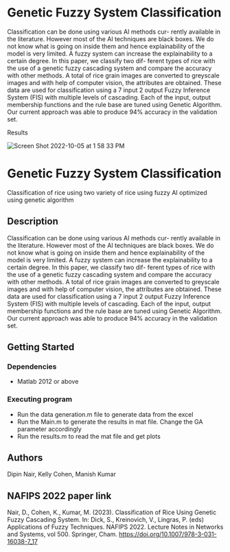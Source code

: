 # Genetic Fuzzy System Classification

Classification can be done using various AI methods cur- rently available in the literature. However most of the AI techniques are black boxes. We do not know what is going on inside them and hence explainability of the model is very limited. A fuzzy system can increase the explainability to a certain degree. In this paper, we classify two dif- ferent types of rice with the use of a genetic fuzzy cascading system and compare the accuracy with other methods. A total of rice grain images are converted to greyscale images and with help of computer vision, the attributes are obtained. These data are used for classification using a 7 input 2 output Fuzzy Inference System (FIS) with multiple levels of cascading. Each of the input, output membership functions and the rule base are tuned using Genetic Algorithm. Our current approach was able to produce 94% accuracy in the validation set.

Results

![Screen Shot 2022-10-05 at 1 58 33 PM](https://user-images.githubusercontent.com/26918585/194129522-2662ab48-fc1b-4f15-8a62-65a81212b292.jpg)

# Genetic Fuzzy System Classification

Classification of rice using two variety of rice using fuzzy AI optimized using genetic algorithm

## Description

Classification can be done using various AI methods cur- rently available in the literature. However most of the AI techniques are black boxes. We do not know what is going on inside them and hence explainability of the model is very limited. A fuzzy system can increase the explainability to a certain degree. In this paper, we classify two dif- ferent types of rice with the use of a genetic fuzzy cascading system and compare the accuracy with other methods. A total of rice grain images are converted to greyscale images and with help of computer vision, the attributes are obtained. These data are used for classification using a 7 input 2 output Fuzzy Inference System (FIS) with multiple levels of cascading. Each of the input, output membership functions and the rule base are tuned using Genetic Algorithm. Our current approach was able to produce 94% accuracy in the validation set.

## Getting Started

### Dependencies

* Matlab 2012 or above


### Executing program

* Run the data generation.m file to generate data from the excel
* Run the Main.m to generate the results in mat file. Change the GA parameter accordingly
* Run the results.m to read the mat file and get plots


## Authors

Dipin Nair, Kelly Cohen, Manish Kumar

## NAFIPS 2022 paper link 

Nair, D., Cohen, K., Kumar, M. (2023). Classification of Rice Using Genetic Fuzzy Cascading System. In: Dick, S., Kreinovich, V., Lingras, P. (eds) Applications of Fuzzy Techniques. NAFIPS 2022. Lecture Notes in Networks and Systems, vol 500. Springer, Cham. https://doi.org/10.1007/978-3-031-16038-7_17
